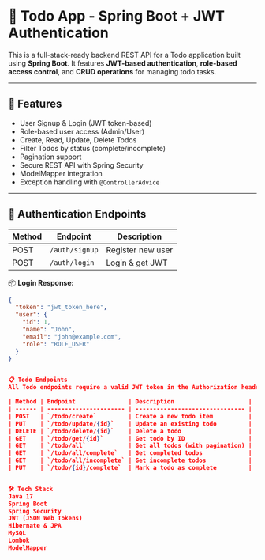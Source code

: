 # 📝 Todo App - Spring Boot + JWT Authentication

This is a full-stack-ready backend REST API for a Todo application built using **Spring Boot**. It features **JWT-based authentication**, **role-based access control**, and **CRUD operations** for managing todo tasks.

---

## 🚀 Features

- User Signup & Login (JWT token-based)
- Role-based user access (Admin/User)
- Create, Read, Update, Delete Todos
- Filter Todos by status (complete/incomplete)
- Pagination support
- Secure REST API with Spring Security
- ModelMapper integration
- Exception handling with `@ControllerAdvice`

---

## 🔐 Authentication Endpoints

| Method | Endpoint        | Description         |
|--------|-----------------|---------------------|
| POST   | `/auth/signup`  | Register new user   |
| POST   | `/auth/login`   | Login & get JWT     |

📦 **Login Response:**
```json
{
  "token": "jwt_token_here",
  "user": {
    "id": 1,
    "name": "John",
    "email": "john@example.com",
    "role": "ROLE_USER"
  }
}


📋 Todo Endpoints
All Todo endpoints require a valid JWT token in the Authorization header:

| Method | Endpoint               | Description                     |
| ------ | ---------------------- | ------------------------------- |
| POST   | `/todo/create`         | Create a new todo item          |
| PUT    | `/todo/update/{id}`    | Update an existing todo         |
| DELETE | `/todo/delete/{id}`    | Delete a todo                   |
| GET    | `/todo/get/{id}`       | Get todo by ID                  |
| GET    | `/todo/all`            | Get all todos (with pagination) |
| GET    | `/todo/all/complete`   | Get completed todos             |
| GET    | `/todo/all/incomplete` | Get incomplete todos            |
| PUT    | `/todo/{id}/complete`  | Mark a todo as complete         |


🛠 Tech Stack
Java 17
Spring Boot
Spring Security
JWT (JSON Web Tokens)
Hibernate & JPA
MySQL
Lombok
ModelMapper

